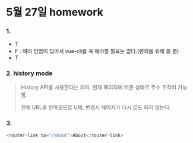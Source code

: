 # 5월 27일 homework

### 1. 

* T
* F : 여러 방법이 있어서 vue-cli를 꼭 해야할 필요는 없다.(편의를 위해 쓸 뿐)
* T

### 2. history mode

> History API를 사용한다는 의미.  현재 페이지에 머문 상태로 주소 조작이 가능함.
>
> 전체 URL을 받아오므로 URL 변경시 페이지가 다시 로드 되지 않는다.

### 3. 

```javascript
<router-link to="/about">About</router-link>
```

